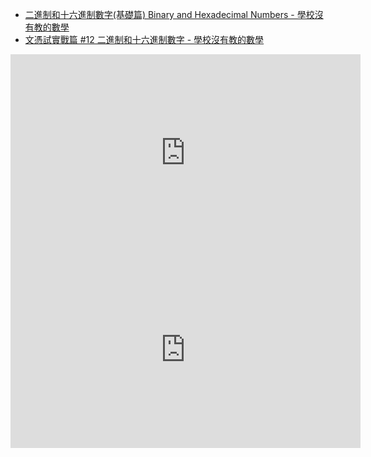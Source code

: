 - [二進制和十六進制數字(基礎篇) Binary and Hexadecimal Numbers - 學校沒有教的數學](http://mathseasy.hk/articles/binary-and-hexadecimal-numbers/)
- [文憑試實戰篇 #12 二進制和十六進制數字 - 學校沒有教的數學](http://mathseasy.hk/articles/hkdse-practical-012/)

<div class="iframe-container">
  <iframe width="560" height="315" src="https://www.youtube.com/embed/-rRWNNhBd_Q" frameborder="0" allowfullscreen></iframe>
</div>

<div class="iframe-container">
  <iframe width="560" height="315" src="https://www.youtube.com/embed/CrYVU5FTd-c" frameborder="0" allowfullscreen></iframe>
</div>